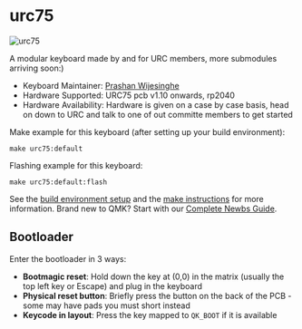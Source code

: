 # urc75

![urc75](https://imgur.com/rb8xBer)

A modular keyboard made by and for URC members, more submodules arriving soon:)

* Keyboard Maintainer: [Prashan Wijesinghe](https://github.com/Quarterpie3141)
* Hardware Supported: URC75 pcb v1.10 onwards, rp2040
* Hardware Availability: Hardware is given on a case by case basis, head on down to URC and talk to one of out committe members to get started

Make example for this keyboard (after setting up your build environment):

    make urc75:default

Flashing example for this keyboard:

    make urc75:default:flash

See the [build environment setup](https://docs.qmk.fm/#/getting_started_build_tools) and the [make instructions](https://docs.qmk.fm/#/getting_started_make_guide) for more information. Brand new to QMK? Start with our [Complete Newbs Guide](https://docs.qmk.fm/#/newbs).

## Bootloader

Enter the bootloader in 3 ways:

* **Bootmagic reset**: Hold down the key at (0,0) in the matrix (usually the top left key or Escape) and plug in the keyboard
* **Physical reset button**: Briefly press the button on the back of the PCB - some may have pads you must short instead
* **Keycode in layout**: Press the key mapped to `QK_BOOT` if it is available
